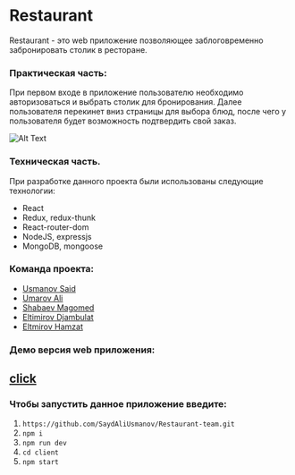 # Restaurant 


Restaurant - это web приложение позволяющее заблоговременно забронировать столик в ресторане.

### Практическая часть:

При первом входе в приложение пользователю необходимо авторизоваться и выбрать столик для бронирования. Далее пользователя перекинет вниз страницы для выбора блюд, после чего у пользователя будет возможность подтвердить свой заказ.

![Alt Text](https://i.imgur.com/bVXM8xC.gif)

### Техническая часть.

При разработке данного проекта были использованы следующие технологии:
- React
- Redux, redux-thunk
- React-router-dom
- NodeJS, expressjs
- MongoDB, mongoose

### Команда проекта:
- <a href="https://github.com/SaydAliUsmanov">Usmanov Said</a>
- <a href="https://github.com/AliUmarov">Umarov Ali</a>
- <a href="https://github.com/shabaevm">Shabaev Magomed</a>
- <a href="https://github.com/EltimirovJo">Eltimirov Djambulat</a>
- <a href="https://github.com/Eltmirov">Eltmirov Hamzat</a>

### Демо версия web приложения:
## <a href="https://restaurant-team.herokuapp.com/">click</a>

### Чтобы запустить данное приложение введите:
1. `https://github.com/SaydAliUsmanov/Restaurant-team.git`
2. `npm i`
3. `npm run dev`
4. `cd client`
5. `npm start`
